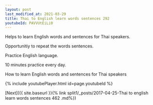 ```yaml
---
layout: post
last_modified_at: 2021-03-29
title: Thai to English learn words sentences 292 
youtubeId: PAVVUtEiLi0
---
```

 
 
Helps to learn English words and sentences for Thai speakers.

Opportunitiy to repeat the words sentences. 

Practice English language. 
 
10 minutes practice every day. 
 
How to learn English words and sentences for Thai speakers 
 
{% include youtubePlayer.html id=page.youtubeId %}
 
 
[Next]({{ site.baseurl }}{% link  split1/_posts/2017-04-25-Thai to english learn words sentences 462 .md%})
 
